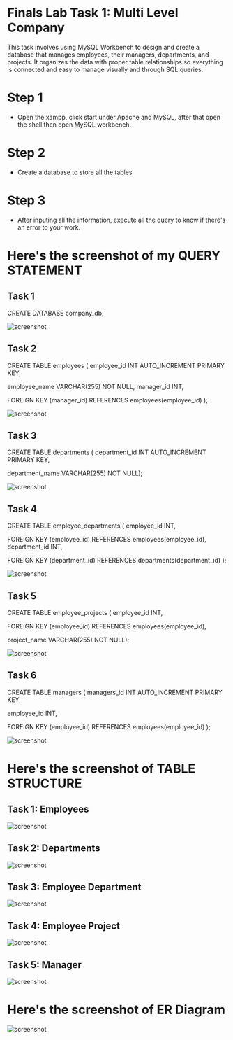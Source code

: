 # Finals Lab Task 1: Multi Level Company
This task involves using MySQL Workbench to design and create a database that manages employees, their managers, departments, and projects. It organizes the data with proper table relationships so everything is connected and easy to manage visually and through SQL queries.

# Step 1
- Open the xampp, click start under Apache and MySQL, after that open the shell then open MySQL workbench.

# Step 2
- Create a database to store all the tables

# Step 3
- After inputing all the information, execute all the query to know if there's an error to your work.

# Here's the screenshot of my QUERY STATEMENT
## Task 1
CREATE DATABASE company_db;

![screenshot](images/createdatabase.jpg)
## Task 2
CREATE TABLE employees (
employee_id INT AUTO_INCREMENT PRIMARY KEY,

employee_name VARCHAR(255) NOT NULL,
manager_id INT,

FOREIGN KEY (manager_id) REFERENCES employees(employee_id)
);

![screenshot](images/task1.jpg)

## Task 3
CREATE TABLE departments (
department_id INT AUTO_INCREMENT PRIMARY KEY,

department_name VARCHAR(255) NOT NULL);

![screenshot](images/task2.jpg)

## Task 4
CREATE TABLE employee_departments (
employee_id INT,

FOREIGN KEY (employee_id) REFERENCES employees(employee_id),
department_id INT,

FOREIGN KEY (department_id) REFERENCES departments(department_id)
);

![screenshot](images/task3.jpg)

## Task 5
CREATE TABLE employee_projects (
employee_id INT,

FOREIGN KEY (employee_id) REFERENCES employees(employee_id),

project_name VARCHAR(255) NOT NULL);

![screenshot](images/task4.jpg)

## Task 6
CREATE TABLE managers (
managers_id INT AUTO_INCREMENT PRIMARY KEY,

employee_id INT,

FOREIGN KEY (employee_id) REFERENCES employees(employee_id)
);

![screenshot](images/task5.jpg)

# Here's the screenshot of TABLE STRUCTURE
## Task 1: Employees
![screenshot](images/empstructure.jpg)

## Task 2: Departments
![screenshot](images/deptstructure.jpg)

## Task 3: Employee Department
![screenshot](images/emplodeptstructure.jpg)

## Task 4: Employee Project
![screenshot](images/emploprojstructure.jpg)

## Task 5: Manager
![screenshot](images/managerstructure.jpg)



# Here's the screenshot of ER Diagram
![screenshot](images/erddiagram.jpg)

